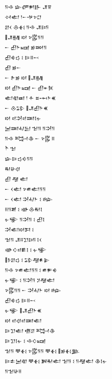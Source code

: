 <div class='block'>
<div class='line'>𒀀𒈾 𒇽𒂇𒂍𒃲 𒂗𒐊</div>
<div class='line'>𒀴𒅗 𒁹𒀸𒋩𒆳𒆸</div>
<div class='line'>𒇻𒌋 𒁲𒈬 𒀀𒈾 𒂗𒅀</div>
<div class='line'>𒂗𒉆 𒊭 𒆳𒌵𒀀𒀀</div>
<div class='line'>𒀸 𒌷𒈨𒍢 𒂊𒇷𒀀</div>
<div class='line'>𒌷𒄵𒌓 𒑱 𒄿𒍝𒁁</div>
<div class='line'>𒌷 𒂊𒀸</div>
<div class='line'>𒀸 𒉿𒂊 𒊭 𒂗𒉆</div>
<div class='line'>𒊭 𒌷𒈨𒍢 𒀸 𒌷𒄬𒍮</div>
<div class='line'>𒅗𒊏𒀜 𒁹 𒅆 𒊺𒆰𒈨𒌍</div>
<div class='line'>𒀸 𒊮𒁉 𒂗𒌷𒈨𒌍</div>
<div class='line'>𒊭 𒁀𒋫𒁀𒌅𒋙𒉡</div>
<div class='line'>𒅁𒌅𒄷𒌨 𒈠𒀀 𒀀𒋫𒀀</div>
<div class='line'>𒀀𒈾 𒅋𒆠 𒀸 𒆳𒌵 𒍝</div>
<div class='line'>𒋻 𒈠</div>
<div class='line'>𒇽𒄿𒌓𒀪𒀀𒀀</div>
<div class='line'>𒊑𒄩𒋼</div>
<div class='line'>𒌷 𒆷 𒅗</div>
<div class='line'>𒀸 𒌋𒅗 𒆳𒌑𒅗𒀀𒀀</div>
<div class='line'>𒀸 𒌋𒅗 𒋫𒄷𒈨 𒑱 𒈗</div>
<div class='line'>𒍝𒀀𒋢 𒑱 𒀝𒁲𒊑𒋙</div>
<div class='line'>𒉡𒊌 𒀀𒋫𒀀 𒑱 𒌷𒋙</div>
<div class='line'>𒋫𒅗𒊭𒁕 𒑱</div>
<div class='line'>𒈠𒀀 𒂗𒍝𒋛𒅀 𒋙𒌋</div>
<div class='line'>𒀝𒄭𒁀𒀾𒋙 𒑱 𒉡𒊌</div>
<div class='line'>𒊩𒇻𒌓 𒑱 𒁉𒆷𒀭𒉌</div>
<div class='line'>𒀀𒈾 𒆳𒌑𒅗𒀀𒀀 𒑱 𒌑𒊓𒄯</div>
<div class='line'>𒉡𒊌 𒑱 𒀀𒋫𒀀 𒋡𒆷𒅗</div>
<div class='line'>𒆳𒌵𒀀𒀀 𒀸 𒋫𒄷𒈨 𒊭 𒈗</div>
<div class='line'>𒌷𒄵𒌓 𒄿𒍝𒁁</div>
<div class='line'>𒉡𒊌 𒂗𒌷𒈨𒌍</div>
<div class='line'>𒊭 𒁀𒋼𒁀𒌅𒅗</div>
<div class='line'>𒄿𒋛𒅗 𒍠𒆪 𒅋𒆠</div>
<div class='line'>𒄿𒋛𒋙𒉡 𒑱 𒈾𒄭𒍢</div>
<div class='line'>𒈠𒀀 𒋧𒈬 𒆳𒌵𒀀𒀀 𒋧𒈬 𒂊𒈬𒆥</div>
<div class='line'>𒄿𒉺𒅁𒊏 𒋧𒈬 𒀉𒊑𒅗 𒈠𒀀 𒑱 𒀀𒆷𒅗 𒆠𒋙𒉡</div>
<div class='line'>𒀀𒈠𒄩𒍝</div>
</div>